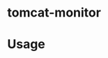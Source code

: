 # tomcat-monitor

# Usage 



<Valve className="br.uaijug.tomcat.monitoring.valve.VmDynamicValve" 
            url="http://localhost"
            port="8086" 
            username="root"
            password="root" 
         databaseName="tomcat-monitor-vm"
              valveRate="random_request"
              debug="false" />



<Valve className="br.uaijug.tomcat.monitoring.valve.VmValve" 
            url="http://localhost"
            port="8086" 
            username="root"
            password="root" 
         databaseName="tomcat-monitor-vm"
              valveRate="request"
              debug="false" />



<Valve className="br.uaijug.tomcat.monitoring.valve.OsValve" 
            url="http://localhost"
            port="8086" 
            username="root"
            password="root" 
         databaseName="tomcat-monitor-os"
              valveRate="request"
              debug="true" />


  <Valve className="br.uaijug.tomcat.monitoring.valve.DataSourceValve" 
            url="http://localhost"
            port="8086" 
            username="root"
            password="root" 
         databaseName="tomcat-monitor-ds"
              valveRate="request" 
          datasourceName="jdbc/desenvolvimentoDB2DataSource" 
          context = "/"
          debug="false"/>


